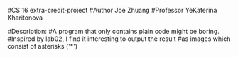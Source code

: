 #CS 16 extra-credit-project
#Author Joe Zhuang
#Professor YeKaterina Kharitonova

#Description:
#A program that only contains plain code might be boring.
#Inspired by lab02, I find it interesting to output the result
#as images which consist of asterisks ('*')

